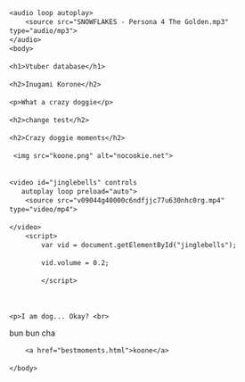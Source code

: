 
<html>
    <head>
        <meta charset="utf-8">
        <title>HTML: Lists</title>
    </head>
    
    
    
    <audio loop autoplay>
        <source src="SNOWFLAKES - Persona 4 The Golden.mp3" type="audio/mp3">
    </audio>
    <body>

    <h1>Vtuber database</h1>
    
    <h2>Inugami Korone</h2>
    
    <p>What a crazy doggie</p>
    
    <h2>change test</h2>
        
    <h2>Crazy doggie moments</h2>
      
     <img src="koone.png" alt="nocookie.net">
        
        
    <video id="jinglebells" controls 
       autoplay loop preload="auto">
        <source src="v09044g40000c6ndfjjc77u630nhc0rg.mp4" type="video/mp4">
       
    </video>
        <script>
            var vid = document.getElementById("jinglebells");
            
            vid.volume = 0.2;
           
            </script> 
        
    
        
    <p>I am dog... Okay? <br>
bun bun cha </p>
        
        <a href="bestmoments.html">koone</a>

    </body>
</html>
